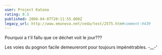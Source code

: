 ```yaml
---
user: Project Katana
rating: 0.5
published: 2008-04-07T20:11:55.000Z
legacy_url: http://www.emunova.net/veda/test/2575.htm#comment-9439
---
```

Pourquoi a t'il fallu que ce déchet voit le jour???

Les voies du pognon facile demeureront pour toujours impénétrables. -\_\_-'